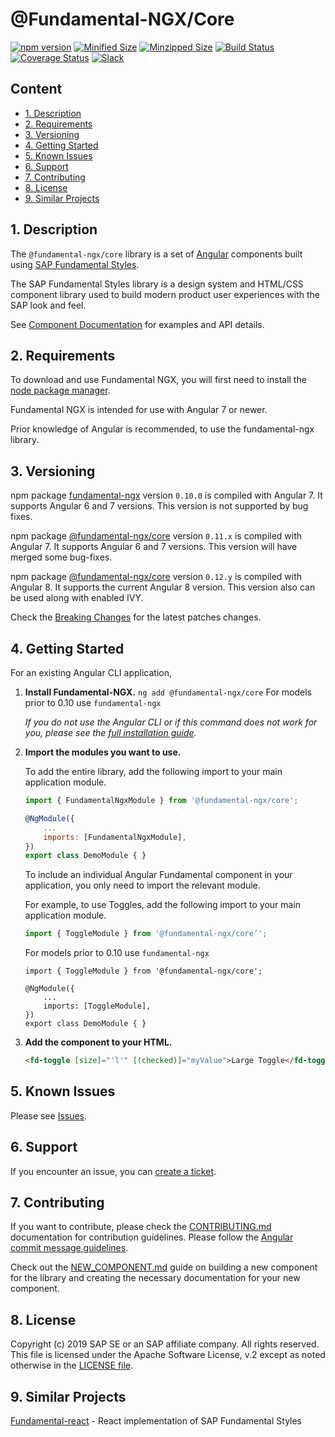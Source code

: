 # @Fundamental-NGX/Core

[![npm version](https://badge.fury.io/js/%40fundamental-ngx%2Fcore.svg)](//www.npmjs.com/package/@fundamental-ngx.core)
[![Minified Size](https://badgen.net/bundlephobia/min/%40fundamental-ngx%2Fcore)](https://bundlephobia.com/result?p=%40fundamental-ngx%2Fcore)
[![Minzipped Size](https://badgen.net/bundlephobia/minzip/%40fundamental-ngx%2Fcore)](https://bundlephobia.com/result?p=%40fundamental-ngx%2Fcore)
[![Build Status](https://travis-ci.org/SAP/fundamental-ngx.svg?branch=master)](https://travis-ci.org/SAP/fundamental-ngx)
[![Coverage Status](https://coveralls.io/repos/github/SAP/fundamental-ngx/badge.svg?branch=master)](https://coveralls.io/github/SAP/fundamental-ngx?branch=master)
[![Slack](https://img.shields.io/badge/slack-ui--fundamentals-blue.svg?logo=slack)](https://ui-fundamentals.slack.com)

## Content
* [1. Description](#1)
* [2. Requirements](#2)
* [3. Versioning](#3)
* [4. Getting Started](#4)
* [5. Known Issues](#5)
* [6. Support](#6)
* [7. Contributing](#7)
* [8. License](#8)
* [9. Similar Projects](#9)

## <a name="1"></a>1. Description

The `@fundamental-ngx/core` library is a set of [Angular](https://angular.io/) components built using [SAP Fundamental Styles](https://sap.github.io/fundamental-styles/).

The SAP Fundamental Styles library is a design system and HTML/CSS component library used to build modern product user experiences with the SAP look and feel.

See [Component Documentation](https://sap.github.io/fundamental-ngx/docs/home) for examples and API details.

## <a name="2"></a>2. Requirements

To download and use Fundamental NGX, you will first need to install the [node package manager](https://www.npmjs.com/get-npm).

Fundamental NGX is intended for use with Angular 7 or newer.

Prior knowledge of Angular is recommended, to use the fundamental-ngx library.

## <a name="3"></a>3. Versioning

npm package [fundamental-ngx](https://npmjs.com/package/fundamental-ngx) version `0.10.0` is compiled with Angular 7. It supports Angular 6 and 7 versions.
 This version is not supported by bug fixes. 

npm package [@fundamental-ngx/core](https://www.npmjs.com/package/@fundamental-ngx/core) version `0.11.x` is compiled with Angular 7.
It supports Angular 6 and 7 versions. This version will have merged some bug-fixes.

npm package [@fundamental-ngx/core](https://www.npmjs.com/package/@fundamental-ngx/core) version `0.12.y` is compiled with Angular 8.
It supports the current Angular 8 version. This version also can be used along with enabled IVY.

Check the [Breaking Changes](https://github.com/SAP/fundamental-ngx/wiki#breaking-changes) for the latest patches changes.


## <a name="4"></a>4. Getting Started

For an existing Angular CLI application,

1. **Install Fundamental-NGX.**
   `ng add @fundamental-ngx/core`
   For models prior to 0.10 use `fundamental-ngx`

    _If you do not use the Angular CLI or if this command does not work for you, please see the [full installation guide](https://github.com/SAP/fundamental-ngx/wiki/Full-Installation-Guide)._

2. **Import the modules you want to use.**

    To add the entire library, add the following import to your main application module.

    ```javascript
    import { FundamentalNgxModule } from '@fundamental-ngx/core';

    @NgModule({
        ...
        imports: [FundamentalNgxModule],
    })
    export class DemoModule { }
    ```

    To include an individual Angular Fundamental component in your application, you only need to import the relevant module.

    For example, to use Toggles, add the following import to your main application module.

    ```javascript
    import { ToggleModule } from '@fundamental-ngx/core’';
    ```

    For models prior to 0.10 use `fundamental-ngx`

    ```
    import { ToggleModule } from '@fundamental-ngx/core';

    @NgModule({
        ...
        imports: [ToggleModule],
    })
    export class DemoModule { }
    ```

3. **Add the component to your HTML.**

    ```html
    <fd-toggle [size]="'l'" [(checked)]="myValue">Large Toggle</fd-toggle>
    ```


## <a name="5"></a>5. Known Issues

Please see [Issues](https://github.com/SAP/fundamental-ngx/issues).

## <a name="6"></a>6. Support

If you encounter an issue, you can [create a ticket](https://github.com/SAP/fundamental-ngx/issues).

## <a name="7"></a>7. Contributing

If you want to contribute, please check the [CONTRIBUTING.md](https://github.com/SAP/fundamental-ngx/blob/master/CONTRIBUTING.md) documentation for contribution guidelines. Please follow the [Angular commit message guidelines](https://github.com/angular/angular/blob/master/CONTRIBUTING.md#commit).

Check out the [NEW_COMPONENT.md](https://github.com/SAP/fundamental-ngx/blob/master/NEW_COMPONENT.md) guide on building a new component for the library and creating the necessary documentation for your new component.

## <a name="8"></a>8. License

Copyright (c) 2019 SAP SE or an SAP affiliate company. All rights reserved.
This file is licensed under the Apache Software License, v.2 except as noted otherwise in the [LICENSE file](https://github.com/SAP/fundamental-ngx/blob/master/LICENSE.txt).

## <a name="9"></a>9. Similar Projects

[Fundamental-react](https://github.com/SAP/fundamental-react) - React implementation of SAP Fundamental Styles
